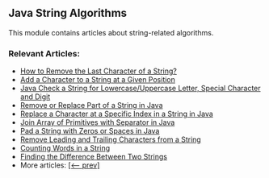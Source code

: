 ## Java String Algorithms

This module contains articles about string-related algorithms.

### Relevant Articles:
- [How to Remove the Last Character of a String?](https://www.baeldung.com/java-remove-last-character-of-string)
- [Add a Character to a String at a Given Position](https://www.baeldung.com/java-add-character-to-string)
- [Java Check a String for Lowercase/Uppercase Letter, Special Character and Digit](https://www.baeldung.com/java-lowercase-uppercase-special-character-digit-regex)
- [Remove or Replace Part of a String in Java](https://www.baeldung.com/java-remove-replace-string-part)
- [Replace a Character at a Specific Index in a String in Java](https://www.baeldung.com/java-replace-character-at-index)
- [Join Array of Primitives with Separator in Java](https://www.baeldung.com/java-join-primitive-array)
- [Pad a String with Zeros or Spaces in Java](https://www.baeldung.com/java-pad-string)
- [Remove Leading and Trailing Characters from a String](https://www.baeldung.com/java-remove-trailing-characters)
- [Counting Words in a String](https://www.baeldung.com/java-word-counting)
- [Finding the Difference Between Two Strings](https://www.baeldung.com/java-difference-between-two-strings)
- More articles: [[<-- prev]](../core-java-string-algorithms)
